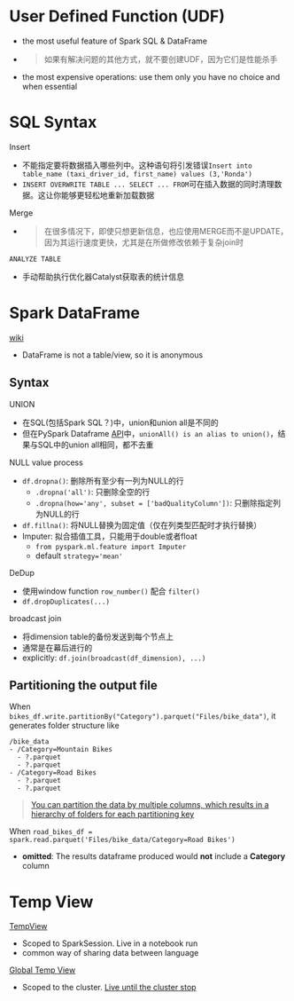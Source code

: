 # User Defined Function (UDF)
- the most useful feature of Spark SQL & DataFrame 
- > 如果有解决问题的其他方式，就不要创建UDF，因为它们是性能杀手
- the most expensive operations: use them only you have no choice and when essential

# SQL Syntax
Insert
- 不能指定要将数据插入哪些列中。这种语句将引发错误`Insert into table_name (taxi_driver_id, first_name) values (3,'Ronda')`
- `INSERT OVERWRITE TABLE ... SELECT ... FROM`可在插入数据的同时清理数据。这让你能够更轻松地重新加载数据

Merge
- > 在很多情况下，即使只想更新信息，也应使用MERGE而不是UPDATE，因为其运行速度更快，尤其是在所做修改依赖于复杂join时

`ANALYZE TABLE`
- 手动帮助执行优化器Catalyst获取表的统计信息

 

# Spark DataFrame
[wiki](https://github.com/davidkhala/spark/wiki/data-structure)

- DataFrame is not a table/view, so it is anonymous

## Syntax
UNION
- 在SQL(包括Spark SQL？)中，union和union all是不同的
- 但在PySpark Dataframe [API](https://spark.apache.org/docs/latest/api/python/reference/pyspark.sql/api/pyspark.sql.DataFrame.unionAll.html)中，`unionAll() is an alias to union()`，结果与SQL中的union all相同，都不去重

NULL value process
- `df.dropna()`: 删除所有至少有一列为NULL的行
  - `.dropna('all')`: 只删除全空的行
  - `.dropna(how='any', subset = ['badQualityColumn'])`: 只删除指定列为NULL的行
- `df.fillna()`: 将NULL替换为固定值（仅在列类型匹配时才执行替换）
- Imputer: 拟合插值工具，只能用于double或者float
  - `from pyspark.ml.feature import Imputer`
  - default `strategy='mean'`

DeDup
- 使用window function `row_number()` 配合 `filter()`
- `df.dropDuplicates(...)`

broadcast join
- 将dimension table的备份发送到每个节点上
- 通常是在幕后进行的
- explicitly: `df.join(broadcast(df_dimension), ...)`
## Partitioning the output file
When `bikes_df.write.partitionBy("Category").parquet("Files/bike_data")`, it generates folder structure like
```
/bike_data
- /Category=Mountain Bikes
  - ?.parquet
  - ?.parquet
- /Category=Road Bikes
  - ?.parquet
  - ?.parquet
```
> [You can partition the data by multiple columns, which results in a hierarchy of folders for each partitioning key](https://learn.microsoft.com/en-us/training/modules/use-apache-spark-work-files-lakehouse/4-dataframe)

When `road_bikes_df = spark.read.parquet('Files/bike_data/Category=Road Bikes')`
- **omitted**: The results dataframe produced would **not** include a **Category** column


# Temp View
[TempView](https://spark.apache.org/docs/latest/api/python/reference/pyspark.sql/api/pyspark.sql.DataFrame.createTempView.html)
- Scoped to SparkSession. Live in a notebook run 
- common way of sharing data between language

[Global Temp View](https://spark.apache.org/docs/latest/api/python/reference/pyspark.sql/api/pyspark.sql.DataFrame.createOrReplaceGlobalTempView.html)
- Scoped to the cluster. [Live until the cluster stop](https://community.databricks.com/t5/data-engineering/what-s-the-difference-between-a-global-view-and-a-temp-view/m-p/67457/highlight/true#M33344)
